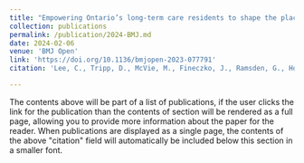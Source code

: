 ```yaml
---
title: "Empowering Ontario’s long-term care residents to shape the place they call home: a codesign protocol"
collection: publications
permalink: /publication/2024-BMJ.md
date: 2024-02-06
venue: 'BMJ Open'
link: 'https://doi.org/10.1136/bmjopen-2023-077791'
citation: 'Lee, C., Tripp, D., McVie, M., Fineczko, J., Ramsden, G., Hothi, S., Langston, J., Gilhuly, J., Collingwood, B., McAiney, C. and McGilton, K.S., 2024. &quot;Empowering Ontario’s long-term care residents to shape the place they call home: a codesign protocol.&quot; <i>BMJ Open,</i> 14(2), p.e077791.'

---
```


The contents above will be part of a list of publications, if the user clicks the link for the publication than the contents of section will be rendered as a full page, allowing you to provide more information about the paper for the reader. When publications are displayed as a single page, the contents of the above "citation" field will automatically be included below this section in a smaller font.


